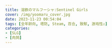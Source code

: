 ```yaml
---
title: 溶鉄のマルフーシャ:Sentinel Girls
cover: /img/yoomaru_cover.jpg
date: 2023-11-23 00:54:04
tags: [全年龄向, 塔防, Steam, 百合, 致郁, 游戏性☑︎]
categories:
- [SLG]
- [肉鸽]
---
```

